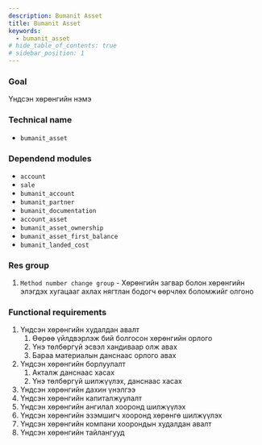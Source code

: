 ```yaml
---
description: Bumanit Asset
title: Bumanit Asset
keywords:
  - bumanit_asset
# hide_table_of_contents: true
# sidebar_position: 1
---
```


### Goal

Үндсэн хөрөнгийн нэмэ

### Technical name

- `bumanit_asset`

### Dependend modules

- `account`
- `sale`
- `bumanit_account`
- `bumanit_partner`
- `bumanit_documentation`
- `account_asset`
- `bumanit_asset_ownership`
- `bumanit_asset_first_balance`
- `bumanit_landed_cost`

### Res group

1. `Method number change group` - Хөрөнгийн загвар болон хөрөнгийн элэгдэх хугацааг ахлах нягтлан бодогч өөрчлөх боломжийг олгоно

### Functional requirements

1. Үндсэн хөрөнгийн худалдан авалт
   1. Өөрөө үйлдвэрлэж бий болгосон хөрөнгийн орлого
   2. Үнэ төлбөргүй эсвэл хандиваар олж авах
   3. Бараа материалын данснаас орлого авах
2. Үндсэн хөрөнгийн борлуулалт
   1. Акталж данснаас хасах
   2. Үнэ төлбөргүй шилжүүлэх, данснаас хасах
3. Үндсэн хөрөнгийн дахин үнэлгээ
4. Үндсэн хөрөнгийн капиталжуулалт
5. Үндсэн хөрөнгийн ангилал хооронд шилжүүлэх
6. Үндсэн хөрөнгийн эзэмшигч хооронд хөрөнгө шилжүүлэх
7. Үндсэн хөрөнгийн компани хоорондын худалдан авалт
8. Үндсэн хөрөнгийн тайлангууд
